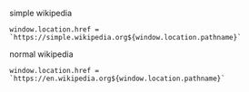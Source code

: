 simple wikipedia
```
window.location.href = `https://simple.wikipedia.org${window.location.pathname}`
```

normal wikipedia
```
window.location.href = `https://en.wikipedia.org${window.location.pathname}`
```
